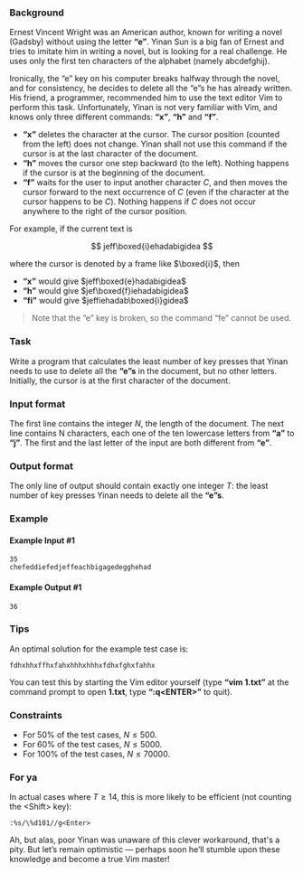 ### Background

Ernest Vincent Wright was an American author, known for writing a novel (Gadsby) without using the letter **“e”**. Yinan Sun is a big fan of Ernest and tries to imitate him in writing a novel, but is looking for a real challenge. He uses only the first ten characters of the alphabet (namely abcdefghij).

Ironically, the “e” key on his computer breaks halfway through the novel, and for consistency, he decides to delete all the “e”s he has already written. His friend, a programmer, recommended him to use the text editor Vim to perform this task. Unfortunately, Yinan is not very familiar with Vim, and knows only three different commands: **“x”**, **“h”** and **“f”**.

- **“x”** deletes the character at the cursor. The cursor position (counted from the left) does not change. Yinan shall not use this command if the cursor is at the last character of the document.
- **“h”** moves the cursor one step backward (to the left). Nothing happens if the cursor is at the beginning of the document.
- **“f”** waits for the user to input another character $C$, and then moves the cursor forward to the next occurrence of $C$ (even if the character at the cursor happens to be $C$). Nothing happens if $C$ does not occur anywhere to the right of the cursor position.

For example, if the current text is

$$
jeff\boxed{i}ehadabigidea
$$

where the cursor is denoted by a frame like $\boxed{i}$, then

- **“x”** would give $jeff\boxed{e}hadabigidea$
- **“h”** would give $jef\boxed{f}iehadabigidea$
- **“fi”** would give $jeffiehadab\boxed{i}gidea$

> Note that the “e” key is broken, so the command “fe” cannot be used.

### Task

Write a program that calculates the least number of key presses that Yinan needs to use to delete all the **“e”s** in the document, but no other letters. Initially, the cursor is at the first character of the document.

### Input format

The first line contains the integer $N$, the length of the document. The next line contains N characters,
each one of the ten lowercase letters from **“a”** to **“j”**. The first and the last letter of the input are both different from **“e”**.

### Output format

The only line of output should contain exactly one integer $T$: the least number of key presses Yinan needs to delete all the **“e”s**.

### Example

#### Example Input #1

```in
35
chefeddiefedjeffeachbigagedegghehad
```

#### Example Output #1

```out
36
```

### Tips

An optimal solution for the example test case is:

```text
fdhxhhxffhxfahxhhhxhhhxfdhxfghxfahhx
```

You can test this by starting the Vim editor yourself (type **“vim 1.txt”** at the command prompt to open **1.txt**, type **“:q\<ENTER\>”** to quit).

### Constraints

- For 50% of the test cases, $N \le 500$.
- For 60% of the test cases, $N \le 5000$.
- For 100% of the test cases, $N \le 70000$.

### For ya

In actual cases where $T \ge 14$, this is more likely to be efficient (not counting the \<Shift\> key):

```text
:%s/\%d101//g<Enter>
```

Ah, but alas, poor Yinan was unaware of this clever workaround, that's a pity. But let’s remain optimistic — perhaps soon he’ll stumble upon these knowledge and become a true Vim master!
